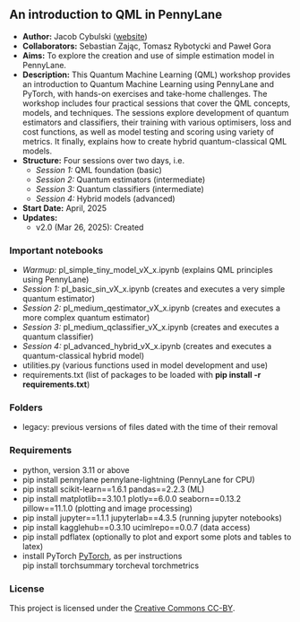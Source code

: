 ## An introduction to QML in PennyLane
- **Author:** Jacob Cybulski ([website](https://jacobcybulski.com/))
- **Collaborators:** Sebastian Zając, Tomasz Rybotycki and Paweł Gora
- **Aims:** To explore the creation and use of simple estimation model in PennyLane.
- **Description:** This Quantum Machine Learning (QML) workshop provides an introduction to Quantum Machine Learning using PennyLane and PyTorch, with hands-on exercises and take-home challenges. The workshop includes four practical sessions that cover the QML concepts, models, and techniques. The sessions explore development of quantum estimators and classifiers, their training with various optimisers, loss and cost functions, as well as model testing and scoring using variety of metrics. It finally, explains how to create hybrid quantum-classical QML models.
- **Structure:** Four sessions over two days, i.e.
  - *Session 1:* QML foundation (basic)
  - *Session 2:* Quantum estimators (intermediate)
  - *Session 3:* Quantum classifiers (intermediate)
  - *Session 4:* Hybrid models (advanced)
- **Start Date:** April, 2025
- **Updates:**
  - v2.0 (Mar 26, 2025): Created

### Important notebooks
- *Warmup:* pl_simple_tiny_model_vX_x.ipynb (explains QML principles using PennyLane)
- *Session 1:* pl_basic_sin_vX_x.ipynb (creates and executes a very simple quantum estimator)
- *Session 2:* pl_medium_qestimator_vX_x.ipynb (creates and executes a more complex quantum estimator)
- *Session 3:* pl_medium_qclassifier_vX_x.ipynb (creates and executes a quantum classifier)
- *Session 4:* pl_advanced_hybrid_vX_x.ipynb (creates and executes a quantum-classical hybrid model)
- utilities.py (various functions used in model development and use)
- requirements.txt (list of packages to be loaded with **pip install -r requirements.txt**)

### Folders
- legacy: previous versions of files dated with the time of their removal
  
### Requirements
- python, version 3.11 or above
- pip install pennylane pennylane-lightning (PennyLane for CPU)
- pip install scikit-learn==1.6.1 pandas==2.2.3 (ML)
- pip install matplotlib==3.10.1 plotly==6.0.0 seaborn==0.13.2 pillow==11.1.0 (plotting and image processing)
- pip install jupyter==1.1.1 jupyterlab==4.3.5 (running jupyter notebooks)
- pip install kagglehub==0.3.10 ucimlrepo==0.0.7 (data access)
- pip install pdflatex (optionally to plot and export some plots and tables to latex)
- install PyTorch [PyTorch](https://pytorch.org/get-started/locally/), as per instructions<br>
  pip install torchsummary torcheval torchmetrics

### License
This project is licensed under the [Creative Commons CC-BY](https://creativecommons.org/licenses/by/4.0/).
